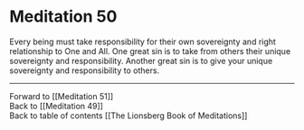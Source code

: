 # Meditation 50

Every being must take responsibility for their own sovereignty and right relationship to One and All. One great sin is to take from others their unique sovereignty and responsibility. Another great sin is to give your unique sovereignty and responsibility to others. 

___

Forward to [[Meditation 51]]  
Back to [[Meditation 49]]  
Back to table of contents [[The Lionsberg Book of Meditations]]  